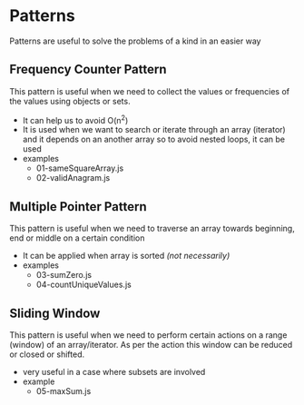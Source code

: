 # Patterns

Patterns are useful to solve the problems of a kind in an easier way

## Frequency Counter Pattern

This pattern is useful when we need to collect the values or frequencies of the values using objects or sets.

- It can help us to avoid O(n<sup>2</sup>)
- It is used when we want to search or iterate through an array (iterator) and it depends on an another array so to avoid nested loops, it can be used
- examples
  - 01-sameSquareArray.js
  - 02-validAnagram.js


## Multiple Pointer Pattern

This pattern is useful when we need to traverse an array towards beginning, end or middle on a certain condition

- It can be applied when array is sorted _(not necessarily)_
- examples
  - 03-sumZero.js
  - 04-countUniqueValues.js


## Sliding Window

This pattern is useful when we need to perform certain actions on a range (window) of an array/iterator.
As per the action this window can be reduced or closed or shifted.

- very useful in a case where subsets are involved
- example
  - 05-maxSum.js
